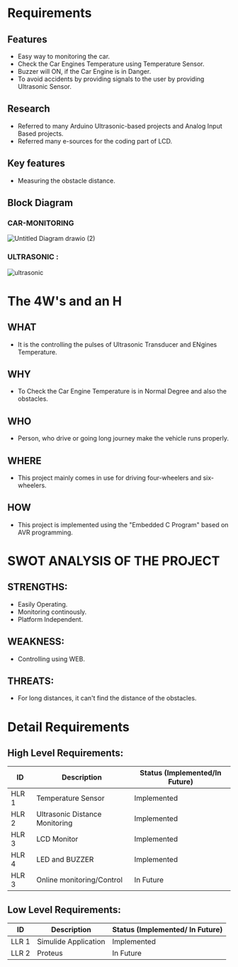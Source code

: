 # Requirements
##  Features
  * Easy way to monitoring the car.
  * Check the Car Engines Temperature using Temperature Sensor.
  * Buzzer will ON, if the Car Engine is in Danger.
  * To avoid accidents by providing signals to the user by providing Ultrasonic Sensor.

## Research
  * Referred to many Arduino Ultrasonic-based projects and Analog Input Based projects.
  * Referred many e-sources for the coding part of LCD.
       
##  Key features
  * Measuring the obstacle distance.
## Block Diagram
### CAR-MONITORING

![Untitled Diagram drawio (2)](https://user-images.githubusercontent.com/101013448/164976287-8e7ae5ca-151f-44e6-93b4-9be9f25032ea.png)

### ULTRASONIC :

![ultrasonic](http://transducersensors.com/wp-content/uploads/2016/10/Ultrasonic-sensor-functional-block-diagram.jpg)

# The 4W's and an H 

## WHAT
  * It is the controlling the pulses of Ultrasonic Transducer and ENgines Temperature.
## WHY
  * To Check the Car Engine Temperature is in Normal Degree and also the obstacles.
## WHO
  * Person, who drive or going long journey make the vehicle runs properly.
## WHERE
  * This project mainly comes in use for driving four-wheelers and six-wheelers.
## HOW
  * This project is implemented using the "Embedded C Program" based on AVR programming.

# SWOT ANALYSIS OF THE PROJECT
 ## STRENGTHS:
   * Easily Operating.
   * Monitoring continously.
   * Platform Independent.
 ## WEAKNESS:
   * Controlling using WEB.
 ## THREATS:
   * For long distances, it can't find the distance of the obstacles.
 
# Detail Requirements

## High Level Requirements:

|  ID   | Description | Status (Implemented/In Future) |
| ----- | ----------- | ------------------------------ |
| HLR 1 | Temperature Sensor | Implemented |
| HLR 2 |     Ultrasonic Distance Monitoring  |  Implemented  |
| HLR 3 |    LCD Monitor   | Implemented |
| HLR 4 | LED and BUZZER | Implemented |
| HLR 3 |    Online monitoring/Control   | In Future |

## Low Level Requirements:

|  ID   | Description | Status (Implemented/ In Future) |
| ----- | ----------- | ------------------------------- |
| LLR 1 |   Simulide Application |  Implemented  |
| LLR 2 |   Proteus   | In Future |
